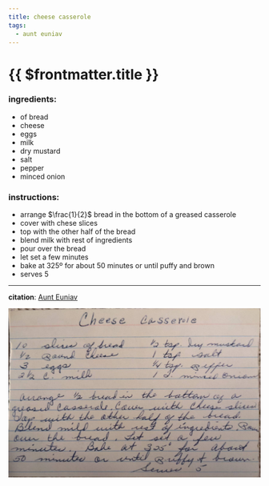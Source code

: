 ```yaml
---
title: cheese casserole
tags:
  - aunt euniav
---
```


# {{ $frontmatter.title }}

### ingredients:

- <MixologyConversion n="10 slices"/> of bread
- <MixologyConversion n="0.5 lbs"/> cheese
- <MixologyConversion n="3"/> eggs
- <MixologyConversion n="2.5 cups"/> milk
- <MixologyConversion n="0.5 tsp"/> dry mustard
- <MixologyConversion n="1 tsp"/> salt
- <MixologyConversion n="0.25 tsp"/> pepper
- <MixologyConversion n="1"/> minced onion

### instructions:

- arrange $\frac{1}{2}$ bread in the bottom of a greased casserole
- cover with chese slices
- top with the other half of the bread
- blend milk with rest of ingredients
- pour over the bread
- let set a few minutes
- bake at 325º for about 50 minutes or until puffy and brown
- serves 5

---

**citation**:
[Aunt Euniav](../README.md)

![image](./image.jpg)
